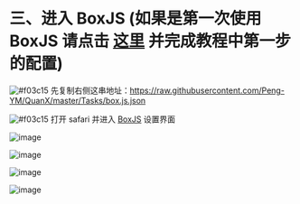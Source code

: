 # 三、进入 BoxJS (如果是第一次使用 BoxJS 请点击 [这里](https://github.com/chiupam/tutorial/blob/master/QuantumultX/BoxJS.md) 并完成教程中第一步的配置)

![#f03c15](https://placehold.it/15/f03c15/000000?text=+) 先复制右侧这串地址：https://raw.githubusercontent.com/Peng-YM/QuanX/master/Tasks/box.js.json

![#f03c15](https://placehold.it/15/f03c15/000000?text=+) 打开 safari 并进入 [BoxJS](http://boxjs.com) 设置界面 

![image](https://raw.githubusercontent.com/chiupam/tutorial-image/master/QuantumultX/caiyun_boxjs_2.png)

![image](https://raw.githubusercontent.com/chiupam/tutorial-image/master/QuantumultX/caiyun_boxjs_3.png)

![image](https://raw.githubusercontent.com/chiupam/tutorial-image/master/QuantumultX/caiyun_boxjs_4.png)

![image](https://raw.githubusercontent.com/chiupam/tutorial-image/master/QuantumultX/caiyun_boxjs_5.png)
